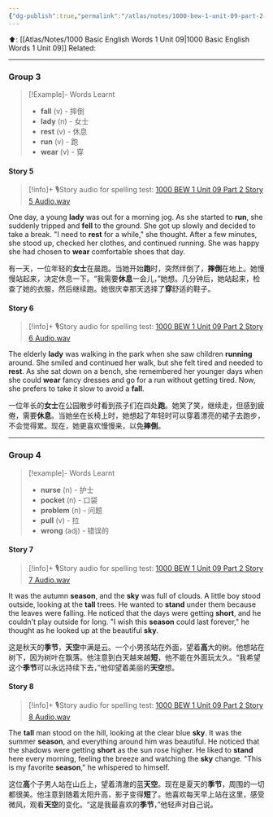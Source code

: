 ```yaml
---
{"dg-publish":true,"permalink":"/atlas/notes/1000-bew-1-unit-09-part-2-stories/"}
---
```


⬆️: [[Atlas/Notes/1000 Basic English Words 1 Unit 09\|1000 Basic English Words 1 Unit 09]]
Related: 

---
### Group 3

>[!Example]- Words Learnt
> - **fall** (v) - 摔倒
> - **lady** (n) - 女士
> - **rest** (v) - 休息
> - **run** (v) - 跑
> - **wear** (v) - 穿
#### Story 5

> [!info]+ 🎙️Story audio for spelling test: [1000 BEW 1 Unit 09 Part 2 Story 5 Audio.wav]()

One day, a young **lady** was out for a morning jog. As she started to **run**, she suddenly tripped and **fell** to the ground. She got up slowly and decided to take a break. "I need to **rest** for a while," she thought. After a few minutes, she stood up, checked her clothes, and continued running. She was happy she had chosen to **wear** comfortable shoes that day.

有一天，一位年轻的**女士**在晨跑。当她开始**跑**时，突然绊倒了，**摔倒**在地上。她慢慢站起来，决定休息一下。“我需要**休息**一会儿，”她想。几分钟后，她站起来，检查了她的衣服，然后继续跑。她很庆幸那天选择了**穿**舒适的鞋子。
#### Story 6

> [!info]+ 🎙️Story audio for spelling test: [1000 BEW 1 Unit 09 Part 2 Story 6 Audio.wav]()

The elderly **lady** was walking in the park when she saw children **running** around. She smiled and continued her walk, but she felt tired and needed to **rest**. As she sat down on a bench, she remembered her younger days when she could **wear** fancy dresses and go for a run without getting tired. Now, she prefers to take it slow to avoid a **fall**.

一位年长的**女士**在公园散步时看到孩子们在四处**跑**。她笑了笑，继续走，但感到疲倦，需要**休息**。当她坐在长椅上时，她想起了年轻时可以穿着漂亮的裙子去跑步，不会觉得累。现在，她更喜欢慢慢来，以免**摔倒**。

---
### Group 4

> [!example]- Words Learnt
> - **nurse** (n) - 护士
> - **pocket** (n) - 口袋
> - **problem** (n) - 问题
> - **pull** (v) - 拉
> - **wrong** (adj) - 错误的

#### Story 7

> [!info]+ 🎙️Story audio for spelling test: [1000 BEW 1 Unit 09 Part 2 Story 7 Audio.wav]()

It was the autumn **season**, and the **sky** was full of clouds. A little boy stood outside, looking at the **tall** trees. He wanted to **stand** under them because the leaves were falling. He noticed that the days were getting **short**, and he couldn't play outside for long. "I wish this **season** could last forever," he thought as he looked up at the beautiful **sky**.

这是秋天的**季节**，**天空**中满是云。一个小男孩站在外面，望着**高**大的树。他想站在树下，因为树叶在飘落。他注意到白天越来越**短**，他不能在外面玩太久。“我希望这个**季节**可以永远持续下去，”他仰望着美丽的**天空**想。
#### Story 8

> [!info]+ 🎙️Story audio for spelling test: [1000 BEW 1 Unit 09 Part 2 Story 8 Audio.wav]()

The **tall** man stood on the hill, looking at the clear blue **sky**. It was the summer **season**, and everything around him was beautiful. He noticed that the shadows were getting **short** as the sun rose higher. He liked to **stand** here every morning, feeling the breeze and watching the **sky** change. "This is my favorite **season**," he whispered to himself.

这位**高**个子男人站在山丘上，望着清澈的蓝**天空**。现在是夏天的**季节**，周围的一切都很美。他注意到随着太阳升高，影子变得**短**了。他喜欢每天早上站在这里，感受微风，观看**天空**的变化。“这是我最喜欢的**季节**，”他轻声对自己说。